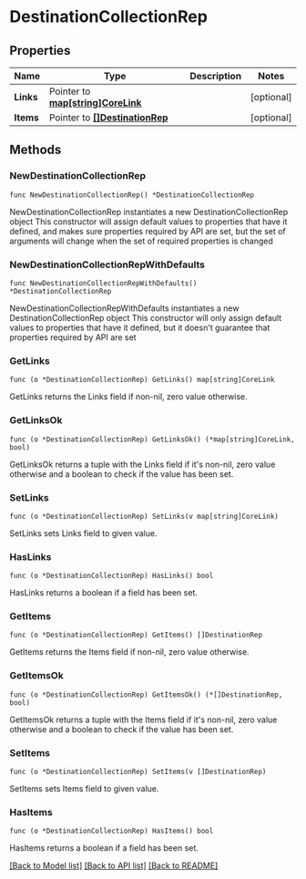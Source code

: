 # DestinationCollectionRep

## Properties

Name | Type | Description | Notes
------------ | ------------- | ------------- | -------------
**Links** | Pointer to [**map[string]CoreLink**](CoreLink.md) |  | [optional] 
**Items** | Pointer to [**[]DestinationRep**](DestinationRep.md) |  | [optional] 

## Methods

### NewDestinationCollectionRep

`func NewDestinationCollectionRep() *DestinationCollectionRep`

NewDestinationCollectionRep instantiates a new DestinationCollectionRep object
This constructor will assign default values to properties that have it defined,
and makes sure properties required by API are set, but the set of arguments
will change when the set of required properties is changed

### NewDestinationCollectionRepWithDefaults

`func NewDestinationCollectionRepWithDefaults() *DestinationCollectionRep`

NewDestinationCollectionRepWithDefaults instantiates a new DestinationCollectionRep object
This constructor will only assign default values to properties that have it defined,
but it doesn't guarantee that properties required by API are set

### GetLinks

`func (o *DestinationCollectionRep) GetLinks() map[string]CoreLink`

GetLinks returns the Links field if non-nil, zero value otherwise.

### GetLinksOk

`func (o *DestinationCollectionRep) GetLinksOk() (*map[string]CoreLink, bool)`

GetLinksOk returns a tuple with the Links field if it's non-nil, zero value otherwise
and a boolean to check if the value has been set.

### SetLinks

`func (o *DestinationCollectionRep) SetLinks(v map[string]CoreLink)`

SetLinks sets Links field to given value.

### HasLinks

`func (o *DestinationCollectionRep) HasLinks() bool`

HasLinks returns a boolean if a field has been set.

### GetItems

`func (o *DestinationCollectionRep) GetItems() []DestinationRep`

GetItems returns the Items field if non-nil, zero value otherwise.

### GetItemsOk

`func (o *DestinationCollectionRep) GetItemsOk() (*[]DestinationRep, bool)`

GetItemsOk returns a tuple with the Items field if it's non-nil, zero value otherwise
and a boolean to check if the value has been set.

### SetItems

`func (o *DestinationCollectionRep) SetItems(v []DestinationRep)`

SetItems sets Items field to given value.

### HasItems

`func (o *DestinationCollectionRep) HasItems() bool`

HasItems returns a boolean if a field has been set.


[[Back to Model list]](../README.md#documentation-for-models) [[Back to API list]](../README.md#documentation-for-api-endpoints) [[Back to README]](../README.md)



